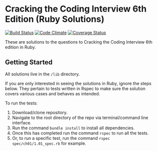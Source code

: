 # Cracking the Coding Interview 6th Edition (Ruby Solutions)

[![Build Status](https://travis-ci.org/strychemi/CtCI-6th-Edition-Ruby.svg?branch=master)](https://travis-ci.org/strychemi/CtCI-6th-Edition-Ruby)
[![Code Climate](https://codeclimate.com/github/strychemi/CtCI-6th-Edition-Ruby/badges/gpa.svg)](https://codeclimate.com/github/strychemi/CtCI-6th-Edition-Ruby)
[![Coverage Status](https://coveralls.io/repos/github/strychemi/CtCI-6th-Edition-Ruby/badge.svg?branch=master)](https://coveralls.io/github/strychemi/CtCI-6th-Edition-Ruby?branch=master)

These are solutions to the questions to Cracking the Coding Interview 6th edition in Ruby.

## Getting Started

All solutions live in the `/lib` directory.

If you are only interested in seeing the solutions in Ruby, ignore the steps below. They pertain to tests written in Rspec to make sure the solution covers various cases and behaves as intended.

To run the tests:

1. Download/clone repository.
2. Navigate to the root directory of the repo via terminal/command line interface.
4. Run the command `bundle install` to install all dependencies.
5. Once this has completed run the command `rspec` to run all the tests.
6. Or, to run a specific test,  run the command `rspec spec/ch01/1.01_spec.rb` for example.
